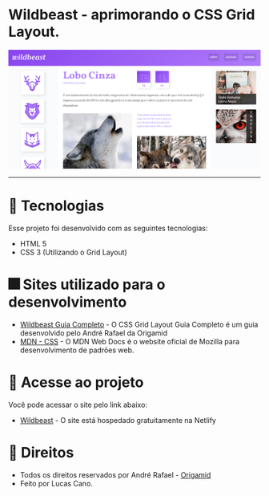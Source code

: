 # Wildbeast - aprimorando o CSS Grid Layout.

<img src="img/wild.png" alt="Wildbeast"> <br>

<hr>

# 🎇 Tecnologias

Esse projeto foi desenvolvido com as seguintes tecnologias:

- HTML 5
- CSS 3 (Utilizando o Grid Layout)

# 🎆 Sites utilizado para o desenvolvimento

- [Wildbeast Guia Completo](https://www.origamid.com/curso/css-grid-layout/) - O CSS Grid Layout Guia Completo é um guia desenvolvido pelo André Rafael da Origamid
- [MDN - CSS](https://developer.mozilla.org/pt-BR/docs/Web/CSS) - O MDN Web Docs é o website oficial de Mozilla para desenvolvimento de padrões web.

# 🎯 Acesse ao projeto

Você pode acessar o site pelo link abaixo:

- [Wildbeast](https://flexblog-lucas-css.netlify.app/) - O site está hospedado gratuitamente na Netlify

# 💼 Direitos

- Todos os direitos reservados por André Rafael - [Origamid](https://www.origamid.com/) <br>
- Feito por Lucas Cano.
